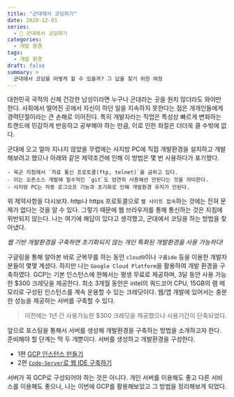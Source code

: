 ```yaml
---
title: "군대에서 코딩하기"
date: 2020-12-01
series:
  - 🫡 군대에서 코딩하기
categories:
  - 개발 환경
tags:
  - 개발 환경
draft: false
summary: >
  군대에서 코딩을 어떻게 할 수 있을까? 그 답을 찾기 위한 여정
---
```


대한민국 국적의 신체 건강한 남성이라면 누구나 군대라는 곳을 원치 않더라도 와야만 한다. 사회에서 떨어진 곳에서 자신이 하던 일을 지속하지 못한다는 점은 개개인들에게 경력단절이라는 큰 손해로 이어진다. 특히 개발자라는 직업은 특성상 빠르게 변화하는 트랜드에 민감하게 반응하고 공부해야 하는 만큼, 이로 인한 좌절은 더더욱 클 수밖에 없다.

군대에 오고 얼마 지나지 않았을 무렵에는 사지방 PC에 직접 개발환경을 설치하고 개발해보려고 했으나 아래와 같은 제약조건에 인해 이 방법은 몇 번 사용하다가 포기했다.

```plaintext
- 육군 지침에서 `자료 통신 프로토콜(ftp, telnet)`을 금하고 있다.
- 이는 오픈소스 개발에 필수적인 `git`도 엄연히 사용해선 안된다는 것을 의미한다.
- 사지방 PC는 자동 로그오프 기능과 초기화로 인해 개발환경 유지가 안된다.
```

위 제약사항을 다시보자. http나 https 프로토콜으로 `웹 사이트 접속`하는 것에는 전혀 문제가 없다는 것을 알 수 있다. 그렇기 때문에 웹 브라우저를 통해 통신하는 것은 지침에 위반되지 않는다. 나는 여기에 해답이 있다고 생각했고, 군대에서 코딩을 하는 방법을 찾아냈다. 

*웹 기반 개발환경을 구축하면 초기화되지 않는 개인 특화된 개발환경을 사용 가능하다!*

구글링을 통해 알아본 바로 군복무를 하는 동안 `cloud9`이나 `구름ide` 등을 이용한 개발자 분들이 몇몇 계셨다. 하지만 나는 `Google Cloud Platform`을 활용하여 개발 환경을 구축하였다. GCP는 기본 인스턴스에 한해서는 평생 무료로 제공하며, 3달 동안 사용 가능한 $300 크레딧을 제공한다. 최소 3개월 동안은 intel의 쿼드코어 CPU, 15GB의 램 메모리로 구성된 인스턴스를 계속 운용할 수 있는 크레딧이다. 웹/앱 개발에 있어서는 충분한 성능을 제공하는 서버를 구축할 수 있다.

> 이전에는 1년 간 사용가능한 $300 크레딧을 제공했으나 사용기간이 단축되었다.

앞으로 포스팅을 통해서 서버를 생성해 개발환경을 구축하는 방법을 소개하고자 한다. 준비해야 할 단계는 딱 두 개뿐이다. 서버를 생성하고 개발환경을 구성한다.

- 1편 [GCP 인스턴스 만들기](../create-gcp-instance)
- 2편 [`Code-Server`로 웹 IDE 구축하기](../build-web-ide-using-code-server)

서버가 꼭 GCP로 구성되어야 하는 것은 아니다. 개인 서버를 이용해도 좋고 다른 서비스를 이용해도 좋으나, 나는 이번에 GCP를 활용해보았고 그 방법을 정리해보게 되었다.
